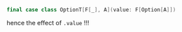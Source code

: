 ```scala
final case class OptionT[F[_], A](value: F[Option[A]])
```

hence the effect of `.value` !!!